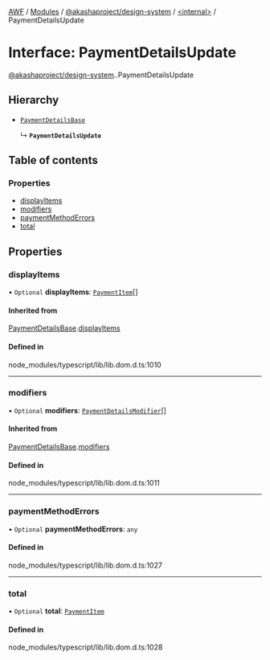 [AWF](../README.md) / [Modules](../modules.md) / [@akashaproject/design-system](../modules/akashaproject_design_system.md) / [<internal\>](../modules/akashaproject_design_system._internal_.md) / PaymentDetailsUpdate

# Interface: PaymentDetailsUpdate

[@akashaproject/design-system](../modules/akashaproject_design_system.md).[<internal>](../modules/akashaproject_design_system._internal_.md).PaymentDetailsUpdate

## Hierarchy

- [`PaymentDetailsBase`](akashaproject_design_system._internal_.PaymentDetailsBase.md)

  ↳ **`PaymentDetailsUpdate`**

## Table of contents

### Properties

- [displayItems](akashaproject_design_system._internal_.PaymentDetailsUpdate.md#displayitems)
- [modifiers](akashaproject_design_system._internal_.PaymentDetailsUpdate.md#modifiers)
- [paymentMethodErrors](akashaproject_design_system._internal_.PaymentDetailsUpdate.md#paymentmethoderrors)
- [total](akashaproject_design_system._internal_.PaymentDetailsUpdate.md#total)

## Properties

### displayItems

• `Optional` **displayItems**: [`PaymentItem`](akashaproject_design_system._internal_.PaymentItem.md)[]

#### Inherited from

[PaymentDetailsBase](akashaproject_design_system._internal_.PaymentDetailsBase.md).[displayItems](akashaproject_design_system._internal_.PaymentDetailsBase.md#displayitems)

#### Defined in

node_modules/typescript/lib/lib.dom.d.ts:1010

___

### modifiers

• `Optional` **modifiers**: [`PaymentDetailsModifier`](akashaproject_design_system._internal_.PaymentDetailsModifier.md)[]

#### Inherited from

[PaymentDetailsBase](akashaproject_design_system._internal_.PaymentDetailsBase.md).[modifiers](akashaproject_design_system._internal_.PaymentDetailsBase.md#modifiers)

#### Defined in

node_modules/typescript/lib/lib.dom.d.ts:1011

___

### paymentMethodErrors

• `Optional` **paymentMethodErrors**: `any`

#### Defined in

node_modules/typescript/lib/lib.dom.d.ts:1027

___

### total

• `Optional` **total**: [`PaymentItem`](akashaproject_design_system._internal_.PaymentItem.md)

#### Defined in

node_modules/typescript/lib/lib.dom.d.ts:1028
